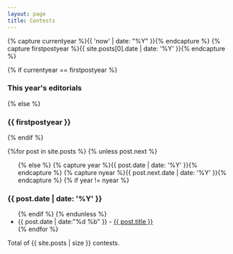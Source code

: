 ```yaml
---
layout: page
title: Contests
---
```


<section>
  {% capture currentyear %}{{ 'now' | date: "%Y" }}{% endcapture %}
  {% capture firstpostyear %}{{ site.posts[0].date | date: '%Y' }}{% endcapture %}

  {% if currentyear == firstpostyear %}
  <h3>This year's editorials</h3>
  {% else %}  
  <h3>{{ firstpostyear }}</h3>
  {% endif %}

  {%for post in site.posts %}
    {% unless post.next %}
      <ul>
    {% else %}
      {% capture year %}{{ post.date | date: '%Y' }}{% endcapture %}
      {% capture nyear %}{{ post.next.date | date: '%Y' }}{% endcapture %}
      {% if year != nyear %}
      </ul>
      <h3>{{ post.date | date: '%Y' }}</h3>
      <ul>
    {% endif %}
    {% endunless %}
      <li><time>{{ post.date | date:"%d %b" }} - </time>
        <a href="{{ post.url | prepend: site.baseurl | replace: '//', '/' }}">
          {{ post.title }}
        </a>
      </li>
  {% endfor %}
  </ul>

  Total of {{ site.posts | size }} contests.

</section>
